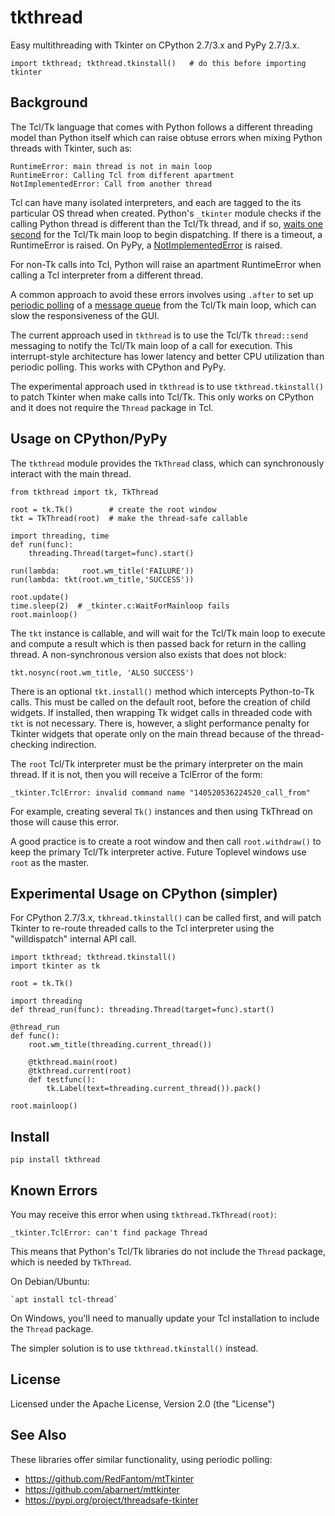 # tkthread

Easy multithreading with Tkinter on CPython 2.7/3.x and PyPy 2.7/3.x.

    import tkthread; tkthread.tkinstall()   # do this before importing tkinter

## Background

The Tcl/Tk language that comes with Python follows a different threading
model than Python itself which can raise obtuse errors when mixing Python
threads with Tkinter, such as:

    RuntimeError: main thread is not in main loop
    RuntimeError: Calling Tcl from different apartment
    NotImplementedError: Call from another thread

Tcl can have many isolated interpreters, and each are tagged to the
its particular OS thread when created. Python's `_tkinter` module checks
if the calling Python thread is different than the Tcl/Tk thread, and if so,
[waits one second][WaitForMainloop] for the Tcl/Tk main loop to begin
dispatching. If there is a timeout, a RuntimeError is raised. On PyPy,
a [NotImplementedError][PyPyNotImplemented] is raised.

For non-Tk calls into Tcl, Python will raise an apartment RuntimeError
when calling a Tcl interpreter from a different thread.

A common approach to avoid these errors involves using `.after` to set up
[periodic polling][PollQueue] of a [message queue][PollRecipe] from
the Tcl/Tk main loop, which can slow the responsiveness of the GUI.

The current approach used in `tkthread` is to use the Tcl/Tk `thread::send`
messaging to notify the Tcl/Tk main loop of a call for execution.
This interrupt-style architecture has lower latency and better
CPU utilization than periodic polling. This works with CPython and PyPy.

The experimental approach used in `tkthread` is to use `tkthread.tkinstall()`
to patch Tkinter when make calls into Tcl/Tk. This only works on CPython and
it does not require the `Thread` package in Tcl.


## Usage on CPython/PyPy

The `tkthread` module provides the `TkThread` class, which can
synchronously interact with the main thread.

    from tkthread import tk, TkThread

    root = tk.Tk()        # create the root window
    tkt = TkThread(root)  # make the thread-safe callable

    import threading, time
    def run(func):
        threading.Thread(target=func).start()

    run(lambda:     root.wm_title('FAILURE'))
    run(lambda: tkt(root.wm_title,'SUCCESS'))

    root.update()
    time.sleep(2)  # _tkinter.c:WaitForMainloop fails
    root.mainloop()

The `tkt` instance is callable, and will wait for the Tcl/Tk main loop
to execute and compute a result which is then passed back for
return in the calling thread. A non-synchronous version also exists that
does not block:

    tkt.nosync(root.wm_title, 'ALSO SUCCESS')

There is an optional `tkt.install()` method which intercepts Python-to-Tk
calls. This must be called on the default root, before the creation of child
widgets. If installed, then wrapping Tk widget calls in threaded code with
`tkt` is not necessary. There is, however, a slight performance penalty for
Tkinter widgets that operate only on the main thread because of the
thread-checking indirection.

The `root` Tcl/Tk interpreter must be the primary interpreter on the
main thread. If it is not, then you will receive a TclError of the form:

    _tkinter.TclError: invalid command name "140520536224520_call_from"

For example, creating several `Tk()` instances and then using TkThread
on those will cause this error.

A good practice is to create a root window and then call `root.withdraw()`
to keep the primary Tcl/Tk interpreter active. Future Toplevel windows
use `root` as the master.


## Experimental Usage on CPython (simpler)

For CPython 2.7/3.x, `tkhread.tkinstall()` can be called first,
and will patch Tkinter to re-route threaded calls to the Tcl interpreter
using the "willdispatch" internal API call.

    import tkthread; tkthread.tkinstall()
    import tkinter as tk

    root = tk.Tk()

    import threading
    def thread_run(func): threading.Thread(target=func).start()

    @thread_run
    def func():
        root.wm_title(threading.current_thread())

        @tkthread.main(root)
        @tkthread.current(root)
        def testfunc():
            tk.Label(text=threading.current_thread()).pack()

    root.mainloop()


## Install

    pip install tkthread


## Known Errors

You may receive this error when using `tkthread.TkThread(root)`:

    _tkinter.TclError: can't find package Thread

This means that Python's Tcl/Tk libraries do not include the `Thread` package,
which is needed by `TkThread`.

On Debian/Ubuntu:

	`apt install tcl-thread`

On Windows, you'll need to manually update your Tcl installation to include
the `Thread` package.

The simpler solution is to use `tkthread.tkinstall()` instead.


## License

Licensed under the Apache License, Version 2.0 (the "License")

## See Also

These libraries offer similar functionality, using periodic polling:
* https://github.com/RedFantom/mtTkinter
* https://github.com/abarnert/mttkinter
* https://pypi.org/project/threadsafe-tkinter

[PollQueue]: http://effbot.org/zone/tkinter-threads.htm
[PollRecipe]: https://www.oreilly.com/library/view/python-cookbook/0596001673/ch09s07.html
[WaitForMainloop]: https://github.com/python/cpython/blob/38df97a03c5102e717a110ab69bff8e5c9ebfd08/Modules/_tkinter.c#L342
[PyPyNotImplemented]: https://bitbucket.org/pypy/pypy/src/d19ac6eec77b4e1859ab3dd8a5843989c4d4df99/lib_pypy/_tkinter/app.py?fileviewer=file-view-default#app.py-281
